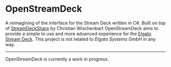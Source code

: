 # OpenStreamDeck
A reimagining of the interface for the Stream Deck written in C#. Built on top of [StreamDeckSharp](https://github.com/OpenStreamDeck/StreamDeckSharp) by Christian Wischenbart OpenStreamDeck aims to provide a simple to use and more advanced experience for the [Elgato Stream Deck](https://www.elgato.com/gaming/stream-deck). This project is not related to _Elgato Systems GmbH_ in any way.

---

OpenStreamDeck is currently a work in progress.
